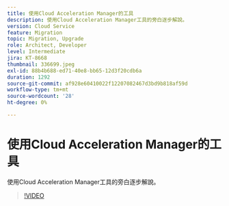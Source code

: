 ```yaml
---
title: 使用Cloud Acceleration Manager的工具
description: 使用Cloud Acceleration Manager工具的旁白逐步解說。
version: Cloud Service
feature: Migration
topic: Migration, Upgrade
role: Architect, Developer
level: Intermediate
jira: KT-8668
thumbnail: 336699.jpeg
exl-id: 88b4b688-ed71-40e8-bb65-12d3f20cdb6a
duration: 1292
source-git-commit: af928e60410022f12207082467d3bd9b818af59d
workflow-type: tm+mt
source-wordcount: '28'
ht-degree: 0%

---
```


# 使用Cloud Acceleration Manager的工具

使用Cloud Acceleration Manager工具的旁白逐步解說。

>[!VIDEO](https://video.tv.adobe.com/v/336699?quality=12&learn=on)

